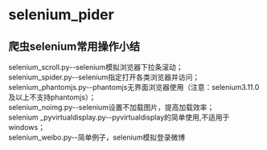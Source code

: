 # selenium_pider
爬虫selenium常用操作小结<br>
--
selenium_scroll.py--selenium模拟浏览器下拉条滚动；<br>
selenium_spider.py--selenium指定打开各类浏览器并访问；<br>
selenium_phantomjs.py--phantomjs无界面浏览器使用（注意：selenium3.11.0及以上不支持phantomjs）；<br>
selenium_noimg.py--selenium设置不加载图片，提高加载效率；<br>
selenium _pyvirtualdisplay.py--pyvirtualdisplay的简单使用,不适用于windows；<br>
selenium_weibo.py--简单例子，selenium模拟登录微博<br>

